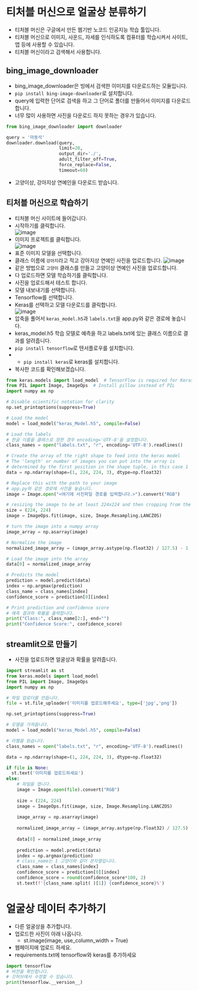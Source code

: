 # 티처블 머신으로 얼굴상 분류하기
* 티처블 머신은 구글에서 만든 웹기반 노코드 인공지능 학습 툴입니다.
* 티처블 머신으로 이미지, 사운드, 자세를 인식하도록 컴퓨터를 학습시켜서 사이트, 앱 등에 사용할 수 있습니다.
* 티처블 머신이라고 검색해서 사용합니다.

## bing_image_downloader
* bing_image_downloader은 빙에서 검색한 이미지를 다운로드하는 모듈입니다.
* ```pip install bing-image-downloader```로 설치합니다.
* query에 입력한 단어로 검색을 하고 그 단어로 폴더를 만들어서 이미지를 다운로드 합니다.
* 너무 많이 사용하면 사진을 다운로드 하지 못하는 경우가 있습니다.
```python
from bing_image_downloader import downloader

query = '마동석'
downloader.download(query, 
                    limit=20,  
                    output_dir='./', 
                    adult_filter_off=True, 
                    force_replace=False, 
                    timeout=60)
```

* 고양이상, 강아지상 연예인을 다운로드 받습니다.

## 티처블 머신으로 학습하기
* 티처블 머신 사이트에 들어갑니다.
* 시작하기를 클릭합니다.   
![image](https://github.com/jerrytohub/python-ai/assets/127598703/a67a02c2-8b3b-4657-ad39-fe73fc9f0bd7)
* 이미지 프로젝트를 클릭합니다.   
![image](https://github.com/jerrytohub/python-ai/assets/127598703/db9fb97c-8130-4f83-915c-d53baa5c2665)
* 표준 이미지 모델을 선택합니다.
* 클래스 이름에 ```강아지```라고 적고 강아지상 연예인 사진을 업로드합니다.
![image](https://github.com/jerrytohub/python-ai/assets/127598703/26ece3ce-c9fa-4e9d-b1ac-232c1fecab2b)
* 같은 방법으로 ```고양이``` 클래스를 만들고 고양이상 연예인 사진을 업로드합니다.
* 다 업로드하면 모델 학습하기를 클릭합니다.
* 사진을 업로드해서 테스트 합니다.
* 모델 내보내기를 선택합니다.
* Tensorflow를 선택합니다.
* Keras를 선택하고 모델 다운로드를 클릭합니다.   
![image](https://github.com/jerrytohub/python-ai/assets/127598703/ff6835da-d4c3-4589-9474-5ae43fe5df5c)
* 압축을 풀어서 ```keras_model.h5```과 ```labels.txt```을 app.py와 같은 경로에 놓습니다.
* keras_model.h5 학습 모델로 예측을 하고 labels.txt에 있는 클래스 이름으로 결과를 알려줍니다.
* ```pip install tensorflow```로 텐서플로우를 설치합니다.
* * ```pip install keras```로 keras를 설치합니다.
* 복사한 코드를 확인해보겠습니다.
```python
from keras.models import load_model  # TensorFlow is required for Keras to work
from PIL import Image, ImageOps  # Install pillow instead of PIL
import numpy as np

# Disable scientific notation for clarity
np.set_printoptions(suppress=True)

# Load the model
model = load_model("keras_Model.h5", compile=False)

# Load the labels
# 한글 이름을 클래스로 정한 경우 encoding='UTF-8'을 설정합니다.
class_names = open("labels.txt", "r", encoding='UTF-8').readlines()

# Create the array of the right shape to feed into the keras model
# The 'length' or number of images you can put into the array is
# determined by the first position in the shape tuple, in this case 1
data = np.ndarray(shape=(1, 224, 224, 3), dtype=np.float32)

# Replace this with the path to your image
# app.py와 같은 경로에 사진을 놓습니다.
image = Image.open("<여기에 사진파일 경로를 입력합니다.>").convert("RGB")

# resizing the image to be at least 224x224 and then cropping from the center
size = (224, 224)
image = ImageOps.fit(image, size, Image.Resampling.LANCZOS)

# turn the image into a numpy array
image_array = np.asarray(image)

# Normalize the image
normalized_image_array = (image_array.astype(np.float32) / 127.5) - 1

# Load the image into the array
data[0] = normalized_image_array

# Predicts the model
prediction = model.predict(data)
index = np.argmax(prediction)
class_name = class_names[index]
confidence_score = prediction[0][index]

# Print prediction and confidence score
# 예측 결과와 확률을 출력합니다.
print("Class:", class_name[2:], end="")
print("Confidence Score:", confidence_score)
```

## streamlit으로 만들기
* 사진을 업로드하면 얼굴상과 확률을 알려줍니다.
```python
import streamlit as st
from keras.models import load_model
from PIL import Image, ImageOps  
import numpy as np

# 파일 업로더를 만듭니다.
file = st.file_uploader('이미지를 업로드해주세요', type=['jpg','png'])

np.set_printoptions(suppress=True)

# 모델을 가져옵니다.
model = load_model("keras_Model.h5", compile=False)

# 라벨을 읽습니다.
class_names = open("labels.txt", "r", encoding='UTF-8').readlines()

data = np.ndarray(shape=(1, 224, 224, 3), dtype=np.float32)

if file is None:
  st.text('이미지를 업로드하세요')
else:   
    # 파일을 엽니다.
    image = Image.open(file).convert("RGB")
    
    size = (224, 224)
    image = ImageOps.fit(image, size, Image.Resampling.LANCZOS)
   
    image_array = np.asarray(image)  
    
    normalized_image_array = (image_array.astype(np.float32) / 127.5) - 1
   
    data[0] = normalized_image_array
    
    prediction = model.predict(data)
    index = np.argmax(prediction)
    # class_name는 1 고양이와 같이 문자열입니다.
    class_name = class_names[index]
    confidence_score = prediction[0][index]  
    confidence_score = round(confidence_score*100, 2)
    st.text(f'{class_name.split( )[1]} {confidence_score}%')
```

# 얼굴상 데이터 추가하기
* 다른 얼굴상을 추가합니다.
* 업로드한 사진이 아래 나옵니다.
  * st.image(image, use_column_width = True)
* 웹페이지에 업로드 하세요.
* requirements.txt에 tensorflow와 keras를 추가하세요
```python
import tensorflow
# 버전을 확인합니다.
# 깃허브에서 수정할 수 있습니다.
print(tensorflow.__version__)
```

